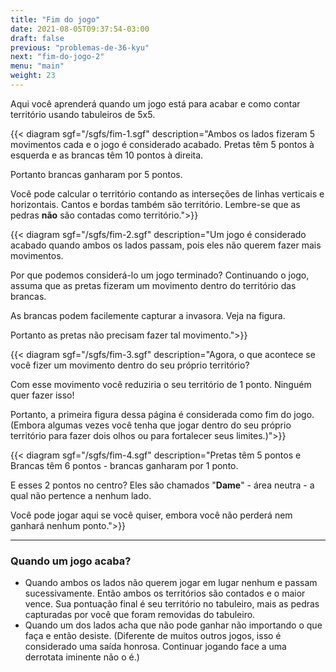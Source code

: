 ```yaml
---
title: "Fim do jogo"
date: 2021-08-05T09:37:54-03:00
draft: false
previous: "problemas-de-36-kyu"
next: "fim-do-jogo-2"
menu: "main"
weight: 23
---
```


Aqui você aprenderá quando um jogo está para acabar e como contar território usando tabuleiros de 5x5.



{{< diagram sgf="/sgfs/fim-1.sgf" description="Ambos os lados fizeram 5 movimentos cada e o jogo é considerado acabado. Pretas têm 5 pontos à esquerda e as brancas têm 10 pontos à direita.</p><p>Portanto brancas ganharam por 5 pontos.</p><p>Você pode calcular o território contando as interseções de linhas verticais e horizontais. Cantos e bordas também são território. Lembre-se que as pedras <strong>não</strong> são contadas como território.">}} 

{{< diagram sgf="/sgfs/fim-2.sgf" description="Um jogo é considerado acabado quando ambos os lados passam, pois eles não querem fazer mais movimentos.</p><p>Por que podemos considerá-lo um jogo terminado? Continuando o jogo, assuma que as pretas fizeram um movimento dentro do território das brancas.</p><p>As brancas podem facilemente capturar a invasora. Veja na figura.</p><p>Portanto as pretas não precisam fazer tal movimento.">}} 

{{< diagram sgf="/sgfs/fim-3.sgf" description="Agora, o que acontece se você fizer um movimento dentro do seu próprio território?</p><p>Com esse movimento você reduziria o seu território de 1 ponto. Ninguém quer fazer isso!</p><p>Portanto, a primeira figura dessa página é considerada como fim do jogo. (Embora algumas vezes você tenha que jogar dentro do seu próprio território para fazer dois olhos ou para fortalecer seus limites.)">}} 

{{< diagram sgf="/sgfs/fim-4.sgf" description="Pretas têm 5 pontos e Brancas têm 6 pontos - brancas ganharam por 1 ponto.</p><p>E esses 2 pontos no centro? Eles são chamados \"<strong>Dame</strong>\" - área neutra - a qual não pertence a nenhum lado.</p><p>Você pode jogar aqui se você quiser, embora você não perderá nem ganhará nenhum ponto.">}} 

---

### Quando um jogo acaba?

- Quando ambos os lados não querem jogar em lugar nenhum e passam sucessivamente. Então ambos os territórios são contados e o maior vence. Sua pontuação final é seu território no tabuleiro, mais as pedras capturadas por você que foram removidas do tabuleiro.
- Quando um dos lados acha que não pode ganhar não importando o que faça e então desiste. (Diferente de muitos outros jogos, isso é considerado uma saída honrosa. Continuar jogando face a uma derrotata iminente não o é.)

